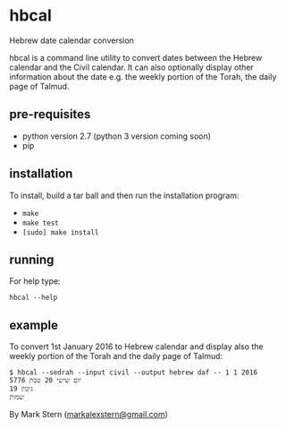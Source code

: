 # hbcal
Hebrew date calendar conversion

hbcal is a command line utility to convert dates between the Hebrew calendar and the Civil calendar. It can also optionally display other information about the date e.g. the weekly portion of the Torah, the daily page of Talmud.

## pre-requisites
* python version 2.7 (python 3 version coming soon)
* pip

## installation
To install, build a tar ball and then run the installation program:

* `make`
* `make test`
* `[sudo] make install`

## running
For help type:

`hbcal --help`

## example
To convert 1st January 2016 to Hebrew calendar and display also the weekly portion of the Torah and the daily page of Talmud:
```
$ hbcal --sedrah --input civil --output hebrew daf -- 1 1 2016
יום שישי 20 טבת 5776
גיטין 19
שמות
```

By Mark Stern (markalexstern@gmail.com)




